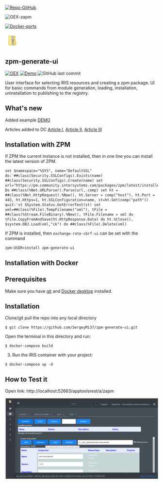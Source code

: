 [![Repo-GitHub](https://img.shields.io/badge/dynamic/xml?color=gold&label=GitHub%20module.xml&prefix=ver.&query=%2F%2FVersion&url=https%3A%2F%2Fraw.githubusercontent.com%2Fsergeymi37%2Fzpm-generate-ui%2Fmaster%2Fmodule.xml)](https://raw.githubusercontent.com/sergeymi37/zpm-generate-ui/master/module.xml)
 
![OEX-zapm](https://img.shields.io/badge/dynamic/json?url=https:%2F%2Fpm.community.intersystems.com%2Fpackages%2Fzpm-generate-ui%2F&label=ZPM-pm.community.intersystems.com&query=$.version&color=green&prefix=zpm-generate-ui)
 
[![Docker-ports](https://img.shields.io/badge/dynamic/yaml?color=blue&label=docker-compose&prefix=ports%20-%20&query=%24.services.iris.ports&url=https%3A%2F%2Fraw.githubusercontent.com%2Fsergeymi37%2Fzpm-generate-ui%2Fmaster%2Fdocker-compose.yml)](https://raw.githubusercontent.com/sergeymi37/zpm-generate-ui/master/docker-compose.yml)

![Link](https://raw.githubusercontent.com/sergeymi37/zpm-generate-ui/master/doc/icon-z.png)

## zpm-generate-ui

 [![OEX](https://img.shields.io/badge/Available%20on-Intersystems%20Open%20Exchange-00b2a9.svg)](https://openexchange.intersystems.com/package/zpm-generate-ui)
 [![Demo](https://img.shields.io/badge/Demo%20on-GCR-black)](https://zpm-ui.demo.community.intersystems.com/apptoolsrest/a/zapm)
 <img alt="GitHub last commit" src="https://img.shields.io/github/last-commit/SergeyMi37/zpm-generate-ui">

 User interface for selecting IRIS resources and creating a zpm package.
 UI for basic commands from module generation, loading, installation, uninstallation to publishing to the registry.

## What's new
Added example [DEMO](https://zpm-ui.demo.community.intersystems.com/apptoolsrest/a/zapm)

Articles added to DC [Article I](https://community.intersystems.com/post/project-zpm-generate-ui-generate-list-load), [Article II](https://community.intersystems.com/post/project-zpm-generate-ui-search-install-repository-uninstall-publish), [Article III](https://community.intersystems.com/post/project-zpm-generate-ui-znamespace-package-view-edit-article-3)
 
## Installation with ZPM

If ZPM the current instance is not installed, then in one line you can install the latest version of ZPM.
```
set $namespace="%SYS", name="DefaultSSL" do:'##class(Security.SSLConfigs).Exists(name) ##class(Security.SSLConfigs).Create(name) set url="https://pm.community.intersystems.com/packages/zpm/latest/installer" Do ##class(%Net.URLParser).Parse(url,.comp) set ht = ##class(%Net.HttpRequest).%New(), ht.Server = comp("host"), ht.Port = 443, ht.Https=1, ht.SSLConfiguration=name, st=ht.Get(comp("path")) quit:'st $System.Status.GetErrorText(st) set xml=##class(%File).TempFilename("xml"), tFile = ##class(%Stream.FileBinary).%New(), tFile.Filename = xml do tFile.CopyFromAndSave(ht.HttpResponse.Data) do ht.%Close(), $system.OBJ.Load(xml,"ck") do ##class(%File).Delete(xml)
```
If ZPM is installed, then `exchange-rate-cbrf-ui` can be set with the command
```
zpm:USER>install zpm-generate-ui
```
## Installation with Docker

## Prerequisites
Make sure you have [git](https://git-scm.com/book/en/v2/Getting-Started-Installing-Git) and [Docker desktop](https://www.docker.com/products/docker-desktop) installed.

## Installation
Clone/git pull the repo into any local directory

```
$ git clone https://github.com/SergeyMi37/zpm-generate-ui.git
```

Open the terminal in this directory and run:

```
$ docker-compose build
```

3. Run the IRIS container with your project:

```
$ docker-compose up -d
```

## How to Test it
Open link: http://localhost:52663/apptoolsrest/a/zapm

![Link](https://raw.githubusercontent.com/sergeymi37/zpm-generate-ui/master/doc/Screenshot_13.png)
